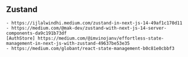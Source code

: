 ## Zustand
    - https://ijlalwindhi.medium.com/zustand-in-next-js-14-49af1c170d11
    - https://medium.com/@mak-dev/zustand-with-next-js-14-server-components-da9c191b73df
    [AuthStore] https://medium.com/@imvinojanv/effortless-state-management-in-next-js-with-zustand-49637be53e35
    - https://medium.com/globant/react-state-management-b0c81e0cbbf3
